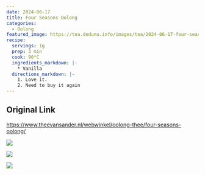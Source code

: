 ```yaml
---
date: 2024-06-17
title: Four Seasons Oolong
categories:
  - Oolong
featured_image: https://tea.dedunu.info/images/tea/2024-06-17-four-seasons-1.jpeg
recipe:
  servings: 1g
  prep: 3 min
  cook: 90°C
  ingredients_markdown: |-
    * Vanilla
  directions_markdown: |-
    1. Love it.
    2. Need to buy it again
---
```


## Original Link

<https://www.theevansander.nl/webwinkel/oolong-thee/four-seasons-oolong/>

![](https://tea.dedunu.info/images/tea/2024-06-17-four-seasons-2.jpeg)

![](https://tea.dedunu.info/images/tea/2024-06-17-four-seasons-3.jpeg)

![](https://tea.dedunu.info/images/tea/2024-06-17-four-seasons-4.jpeg)
